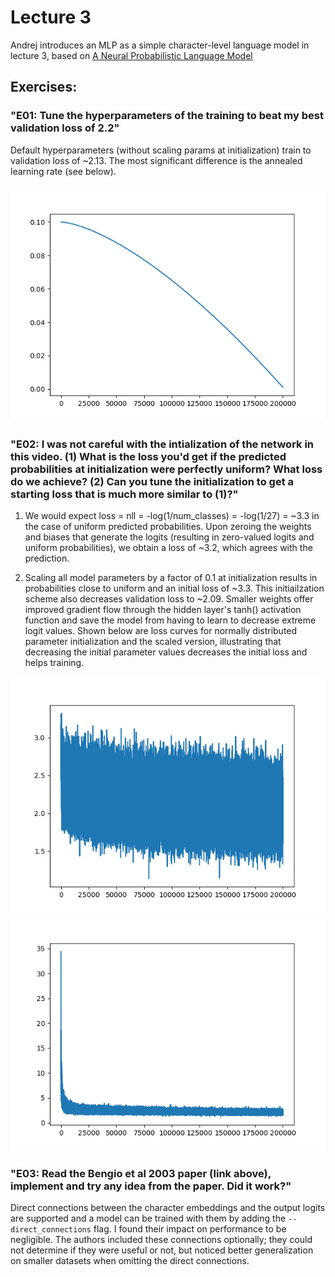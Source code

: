 # Lecture 3

Andrej introduces an MLP as a simple character-level language model in lecture 3, based on [A Neural Probabilistic Language Model](https://www.jmlr.org/papers/volume3/bengio03a/bengio03a.pdf)

## Exercises:

### "E01: Tune the hyperparameters of the training to beat my best validation loss of 2.2"

Default hyperparameters (without scaling params at initialization) train to validation loss of ~2.13. The most significant difference is the annealed learning rate (see below).

![lr_annealing](assets/lrs.png)

### "E02: I was not careful with the intialization of the network in this video. (1) What is the loss you'd get if the predicted probabilities at initialization were perfectly uniform? What loss do we achieve? (2) Can you tune the initialization to get a starting loss that is much more similar to (1)?"

1) We would expect loss = nll = -log(1/num_classes) = -log(1/27) = ~3.3 in the case of uniform predicted probabilities. Upon zeroing the weights and biases that generate the logits (resulting in
zero-valued logits and uniform probabilities), we obtain a loss of ~3.2, which agrees with the prediction. 

2) Scaling all model parameters by a factor of 0.1 at initialization results in probabilities close to uniform and an initial loss of ~3.3. This initiailzation scheme also 
decreases validation loss to ~2.09. Smaller weights offer improved gradient flow through the hidden layer's tanh() activation function and save the model from having to learn to decrease extreme
logit values. Shown below are loss curves for normally distributed parameter initialization and the scaled version, illustrating that decreasing the initial parameter values decreases the initial loss
and helps training.

![scaled_initialization_loss](assets/loss.png)
![normal_initialization_loss](assets/normal_loss.png)


### "E03: Read the Bengio et al 2003 paper (link above), implement and try any idea from the paper. Did it work?"

Direct connections between the character embeddings and the output logits are supported and a model can be trained with them by adding the `--direct_connections` flag. I found their impact on
performance to be negligible. The authors included these connections optionally; they could not determine if they were useful or not, but noticed better generalization on smaller datasets when omitting
the direct connections. 
